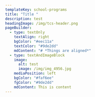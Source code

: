```yaml
---
templateKey: school-programs
title: "Title "
description: test
headingImage: /img/tcs-header.png
pageBuilder:
  - type: textOnly
    textAlign: right
    bgColor: "#eec11a"
    textColor: "#9de2dd"
    mdContent: "# *Things are aligned*"
  - type: textAndImageBlock
    image:
      alt: test
      image: /img/img_4956.jpg
    mediaPosition: left
    bgColor: "#faf6ee"
    fgColor: "#9de2dd"
    mdContent: This is content
---
```

